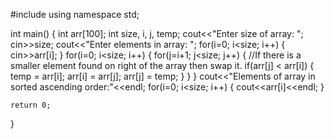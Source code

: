 #include <iostream>
using namespace std;
 
int main()
{
    int arr[100];
    int size, i, j, temp;
    cout<<"Enter size of array: ";
    cin>>size;
    cout<<"Enter elements in array: ";
    for(i=0; i<size; i++)
    {
        cin>>arr[i];
    }
    for(i=0; i<size; i++)
    {
        for(j=i+1; j<size; j++)
        {
            //If there is a smaller element found on right of the array then swap it.
            if(arr[j] < arr[i])
            {
                temp = arr[i];
                arr[i] = arr[j];
                arr[j] = temp;
            }
        }
    }
    cout<<"Elements of array in sorted ascending order:"<<endl;
    for(i=0; i<size; i++)
    {
        cout<<arr[i]<<endl;
    }
 
    return 0;
}